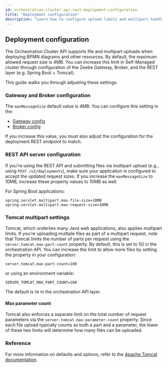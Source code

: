 ```yaml
---
id: orchestration-cluster-api-rest-deployment-configuration
title: "Deployment configuration"
description: "Learn how to configure upload limits and multipart handling for Orchestration Cluster API."
---
```


## Deployment configuration

The Orchestration Cluster API supports file and multipart uploads when deploying BPMN diagrams and other resources. By default, the maximum allowed request size is 4MB. You can increase this limit in Self-Managed cluster through configuration of the Zeebe Gateway, Broker, and the REST layer (e.g. Spring Boot + Tomcat).

This guide walks you through adjusting these settings.

### Gateway and Broker configuration

The `maxMessageSize` default value is 4MB. You can configure this setting in the:

- [Gateway config](../zeebe-deployment/configuration/gateway.md#zeebegatewaynetwork)
- [Broker config](../zeebe-deployment/configuration/broker.md#zeebebrokernetwork)

If you increase this value, you must also adjust the configuration for the deployment REST endpoint to match.

### REST API server configuration

If you're using the REST API and submitting files via multipart upload (e.g., using `POST /v2/deployments`), make sure your application is configured to accept the updated request sizes. If you increase the `maxMessageSize` to 10MB, increase these property values to 10MB as well.

For Spring Boot applications:

```properties
spring.servlet.multipart.max-file-size=10MB
spring.servlet.multipart.max-request-size=10MB
```

### Tomcat multipart settings

Tomcat, which underlies many Java web applications, also applies multipart limits. If you're uploading multiple files as part of a multipart request, note that Tomcat limits the number of parts per request using the `server.tomcat.max-part-count` property. By default, this is set to 50 in the orchestration API. You can increase the limit to allow more files by setting the property in your configuration:

```properties
server.tomcat.max-part-count=100
```

or using an environment variable:

```properties
SERVER_TOMCAT_MAX_PART_COUNT=100
```

The default is `50` in the orchestration API layer.

#### Max parameter count

Tomcat also enforces a separate limit on the total number of request parameters via the `server.tomcat.max-parameter-count` property. Since each file upload typically counts as both a part and a parameter, the lower of these two limits will determine how many files can be uploaded.

### Reference

For more information on defaults and options, refer to the [Apache Tomcat documentation](https://tomcat.apache.org/).